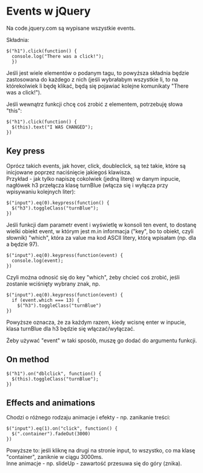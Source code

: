 # Events w jQuery  
Na code.jquery.com są wypisane wszystkie events.  
  
Składnia:  
```
$("h1").click(function() {
  console.log("There was a click!");
  })
```  
Jeśli jest wiele elementów o podanym tagu, to powyższa składnia będzie zastosowana do każdego z nich (jeśli wybrałabym wszystkie li, to na którekolwiek li będę klikać, będą się pojawiać kolejne komunikaty "There was a click!").  
  
Jeśli wewnątrz funkcji chcę coś zrobić z elementem, potrzebuję słowa "this":  
```
$("h1").click(function() {
  $(this).text("I WAS CHANGED");
})
```  
  
## Key press  
Oprócz takich events, jak hover, click, doubleclick, są też takie, które są inicjowane poprzez naciśnięcie jakiegoś klawisza.  
Przykład - jak tylko napiszę cokolwiek (jedną literę) w danym inpucie, nagłówek h3 przełącza klasę turnBlue (włącza się i wyłącza przy wpisywaniu kolejnych liter):  
```
$("input").eq(0).keypress(function() {
  $("h3").toggleClass("turnBlue");
})
```  
  
Jeśli funkcji dam parametr event i wyświetlę w konsoli ten event, to dostanę wielki obiekt event, w którym jest m.in informacja ("key", bo to obiekt, czyli słownik) "which", która za value ma kod ASCII litery, którą wpisałam (np. dla a będzie 97).  
```
$("input").eq(0).keypress(function(event) {
  console.log(event);
})
```
Czyli można odnosić się do key "which", żeby chcieć coś zrobić, jeśli zostanie wciśnięty wybrany znak, np.  
```
$("input").eq(0).keypress(function(event) {
  if (event.which === 13) {
    $("h3").toggleClass("turnBlue")
})
```
Powyższe oznacza, że za każdym razem, kiedy wcisnę enter w inpucie, klasa turnBlue dla h3 będzie się włączać/wyłączać.   
  
Żeby używać "event" w taki sposób, muszę go dodać do argumentu funkcji.  
  
## On method  
```
$("h1").on("dblclick", function() {
  $(this).toggleClass("turnBlue");
})
```  
  
## Effects and animations  
Chodzi o różnego rodzaju animacje i efekty - np. zanikanie treści:
```
$("input").eq(1).on("click", function() {
  $(".container").fadeOut(3000)
})
```
Powyższe to: jeśli kliknę na drugi na stronie input, to wszystko, co ma klasę "container", zaniknie w ciągu 3000ms.  
Inne animacje - np. slideUp - zawartość przesuwa się do góry (znika).
